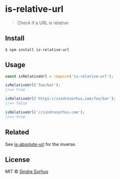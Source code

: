 # is-relative-url

> Check if a URL is relative


## Install

```
$ npm install is-relative-url
```


## Usage

```js
const isRelativeUrl = require('is-relative-url');

isRelativeUrl('foo/bar');
//=> true

isRelativeUrl('https://sindresorhus.com/foo/bar');
//=> false

isRelativeUrl('//sindresorhus.com');
//=> true
```


## Related

See [is-absolute-url](https://github.com/sindresorhus/is-absolute-url) for the inverse.


## License

MIT © [Sindre Sorhus](https://sindresorhus.com)
